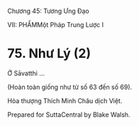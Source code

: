  

Chương 45: Tương Ưng Ðạo

VII: PHẨMMột Pháp Trung Lược I

# 75\. Như Lý (2)

Ở Sāvatthi …

(Hoàn toàn giống như từ số 63 đến số 69).

Hòa thượng Thích Minh Châu dịch Việt.

Prepared for SuttaCentral by Blake Walsh.